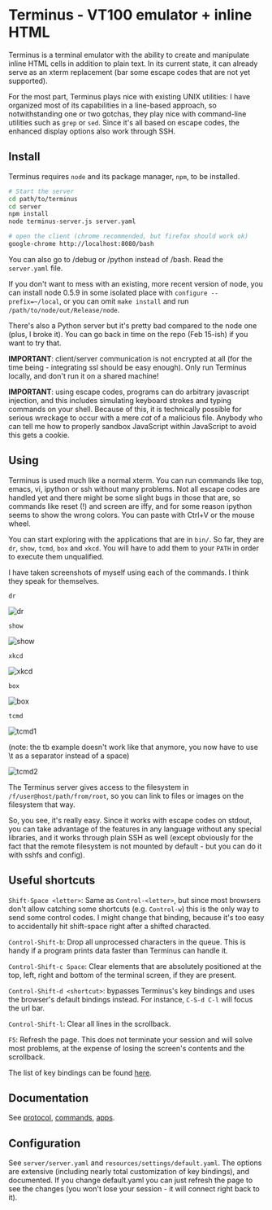 
Terminus - VT100 emulator + inline HTML
=======================================

Terminus is a terminal emulator with the ability to create and
manipulate inline HTML cells in addition to plain text. In its current
state, it can already serve as an xterm replacement (bar some escape
codes that are not yet supported).

For the most part, Terminus plays nice with existing UNIX utilities: I
have organized most of its capabilities in a line-based approach, so
notwithstanding one or two gotchas, they play nice with command-line
utilities such as `grep` or `sed`. Since it's all based on escape
codes, the enhanced display options also work through SSH.


Install
-------

Terminus requires `node` and its package manager, `npm`, to be installed.

``` bash
# Start the server
cd path/to/terminus
cd server
npm install
node terminus-server.js server.yaml

# open the client (chrome recommended, but firefox should work ok)
google-chrome http://localhost:8080/bash
```

You can also go to /debug or /python instead of /bash. Read the
`server.yaml` file.

If you don't want to mess with an existing, more recent version of
node, you can install node 0.5.9 in some isolated place with
`configure --prefix=~/local`, or you can omit `make install` and run
`/path/to/node/out/Release/node`.

There's also a Python server but it's pretty bad compared to the node
one (plus, I broke it). You can go back in time on the repo (Feb
15-ish) if you want to try that.

**IMPORTANT**: client/server communication is not encrypted at all
(for the time being - integrating ssl should be easy enough). Only run
Terminus locally, and don't run it on a shared machine!

**IMPORTANT**: using escape codes, programs can do arbitrary
javascript injection, and this includes simulating keyboard strokes
and typing commands on your shell. Because of this, it is technically
possible for serious wreckage to occur with a mere *cat* of a
malicious file. Anybody who can tell me how to properly sandbox
JavaScript within JavaScript to avoid this gets a cookie.


Using
-----

Terminus is used much like a normal xterm. You can run commands like
top, emacs, vi, ipython or ssh without many problems. Not all escape
codes are handled yet and there might be some slight bugs in those
that are, so commands like reset (!) and screen are iffy, and for some
reason ipython seems to show the wrong colors. You can paste with
Ctrl+V or the mouse wheel.

You can start exploring with the applications that are in `bin/`. So
far, they are `dr`, `show`, `tcmd`, `box` and `xkcd`. You will have to
add them to your `PATH` in order to execute them unqualified.

I have taken screenshots of myself using each of the commands. I think
they speak for themselves.

```
dr
```

![dr](https://raw.github.com/breuleux/terminus/master/media/screenshots/dr.png)

```
show
```

![show](https://raw.github.com/breuleux/terminus/master/media/screenshots/limecat.png)


```
xkcd
```

![xkcd](https://raw.github.com/breuleux/terminus/master/media/screenshots/xkcd.png)


```
box
```

![box](https://raw.github.com/breuleux/terminus/master/media/screenshots/box.png)


```
tcmd
```

![tcmd1](https://raw.github.com/breuleux/terminus/master/media/screenshots/tcmd.png)

(note: the tb example doesn't work like that anymore, you now have to
use \t as a separator instead of a space)

![tcmd2](https://raw.github.com/breuleux/terminus/master/media/screenshots/sandwich.png)

The Terminus server gives access to the filesystem in
`/f/user@host/path/from/root`, so you can link to files or images on
the filesystem that way.

So, you see, it's really easy. Since it works with escape codes on
stdout, you can take advantage of the features in any language without
any special libraries, and it works through plain SSH as well (except
obviously for the fact that the remote filesystem is not mounted by
default - but you can do it with sshfs and config).

Useful shortcuts
----------------

`Shift-Space <letter>`: Same as `Control-<letter>`, but since most
browsers don't allow catching some shortcuts (e.g. `Control-w`) this
is the only way to send some control codes. I might change that
binding, because it's too easy to accidentally hit shift-space right
after a shifted characted.

`Control-Shift-b`: Drop all unprocessed characters in the queue. This
is handy if a program prints data faster than Terminus can handle it.

`Control-Shift-c Space`: Clear elements that are absolutely positioned
at the top, left, right and bottom of the terminal screen, if they are
present.

`Control-Shift-d <shortcut>`: bypasses Terminus's key bindings and
uses the browser's default bindings instead. For instance, `C-S-d C-l`
will focus the url bar.

`Control-Shift-l`: Clear all lines in the scrollback.

`F5`: Refresh the page. This does not terminate your session and will
solve most problems, at the expense of losing the screen's contents
and the scrollback.

The list of key bindings can be found
[here](https://github.com/breuleux/terminus/blob/master/resources/settings/default.yaml).


Documentation
-------------

See
 [protocol](https://github.com/breuleux/terminus/blob/master/doc/protocol.md),
 [commands](https://github.com/breuleux/terminus/blob/master/doc/commands.md),
 [apps](https://github.com/breuleux/terminus/blob/master/doc/apps.md).

Configuration
-------------

See `server/server.yaml` and `resources/settings/default.yaml`. The
options are extensive (including nearly total customization of key
bindings), and documented. If you change default.yaml you can just
refresh the page to see the changes (you won't lose your session - it
will connect right back to it).

